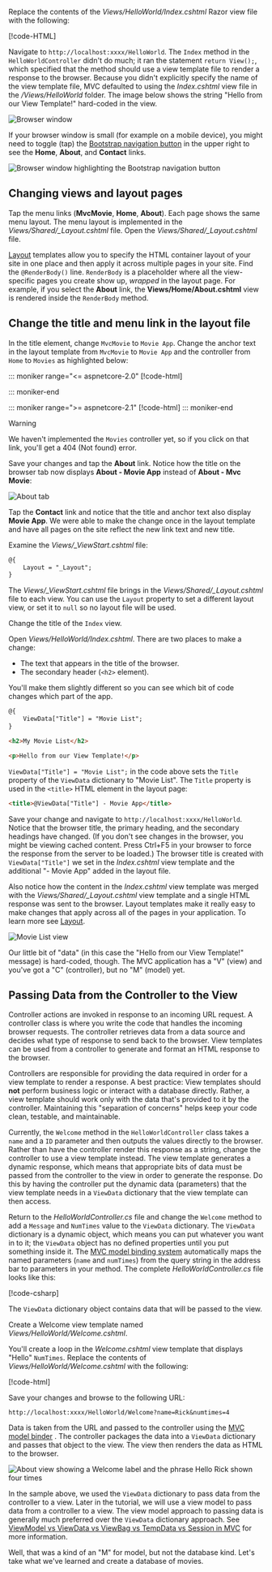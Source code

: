 Replace the contents of the *Views/HelloWorld/Index.cshtml* Razor view file with the following:

[!code-HTML[](~/tutorials/first-mvc-app/start-mvc/sample/MvcMovie/Views/HelloWorld/Index.cshtml)]

Navigate to `http://localhost:xxxx/HelloWorld`. The `Index` method in the `HelloWorldController` didn't do much; it ran the statement `return View();`, which specified that the method should use a view template file to render a response to the browser. Because you didn't explicitly specify the name of the view template file, MVC defaulted to using the *Index.cshtml* view file in the */Views/HelloWorld* folder. The image below shows the string "Hello from our View Template!" hard-coded in the view.

![Browser window](~/tutorials/first-mvc-app/adding-view/_static/hell_template.png)

If your browser window is small (for example on a mobile device), you might need to toggle (tap) the [Bootstrap navigation button](http://getbootstrap.com/components/#navbar) in the upper right to see the **Home**, **About**, and **Contact** links.

![Browser window highlighting the Bootstrap navigation button](~/tutorials/first-mvc-app/adding-view/_static/1.png)

## Changing views and layout pages

Tap the menu links (**MvcMovie**, **Home**, **About**). Each page shows the same menu layout. The menu layout is implemented in the *Views/Shared/_Layout.cshtml* file. Open the *Views/Shared/_Layout.cshtml* file.

[Layout](xref:mvc/views/layout) templates allow you to specify the HTML container layout of your site in one place and then apply it across multiple pages in your site. Find the `@RenderBody()` line. `RenderBody` is a placeholder where all the view-specific pages you create show up, *wrapped* in the layout page. For example, if you select the **About** link, the **Views/Home/About.cshtml** view is rendered inside the `RenderBody` method.

## Change the title and menu link in the layout file

In the title element, change `MvcMovie` to `Movie App`. Change the anchor text in the layout template from `MvcMovie` to `Movie App` and the controller from `Home` to `Movies` as highlighted below:

::: moniker range="<= aspnetcore-2.0"
[!code-html[](~/tutorials/first-mvc-app/start-mvc/sample/MvcMovie/Views/Shared/_Layout.cshtml?highlight=7,31)]

::: moniker-end

::: moniker range=">= aspnetcore-2.1"
[!code-html[](~/tutorials/first-mvc-app/start-mvc/sample/MvcMovie/Views/Shared/_Layout21.cshtml?highlight=6,29)]
::: moniker-end

>[!WARNING]
> We haven't implemented the `Movies` controller yet, so if you click on that link, you'll get a 404 (Not found) error.

Save your changes and tap the **About** link. Notice how the title on the browser tab now displays **About - Movie App** instead of **About - Mvc Movie**: 

![About tab](~/tutorials/first-mvc-app/adding-view/_static/about2.png)

Tap the **Contact** link and notice that the title and anchor text also display **Movie App**. We were able to make the change once in the layout template and have all pages on the site reflect the new link text and new title.

Examine the *Views/_ViewStart.cshtml* file:


```HTML
@{
    Layout = "_Layout";
}
```

The *Views/_ViewStart.cshtml* file brings in the *Views/Shared/_Layout.cshtml* file to each view. You can use the `Layout` property to set a different layout view, or set it to `null` so no layout file will be used.

Change the title of the `Index` view.

Open *Views/HelloWorld/Index.cshtml*. There are two places to make a change:

   * The text that appears in the title of the browser.
   * The secondary header (`<h2>` element).

You'll make them slightly different so you can see which bit of code changes which part of the app.


```HTML
@{
    ViewData["Title"] = "Movie List";
}

<h2>My Movie List</h2>

<p>Hello from our View Template!</p>
```

`ViewData["Title"] = "Movie List";` in the code above sets the `Title` property of the `ViewData` dictionary to "Movie List". The `Title` property is used in the `<title>` HTML element in the layout page:


```HTML
<title>@ViewData["Title"] - Movie App</title>
   ```

Save your change and navigate to `http://localhost:xxxx/HelloWorld`. Notice that the browser title, the primary heading, and the secondary headings have changed. (If you don't see changes in the browser, you might be viewing cached content. Press Ctrl+F5 in your browser to force the response from the server to be loaded.) The browser title is created with `ViewData["Title"]` we set in the *Index.cshtml* view template and the additional "- Movie App" added in the layout file.

Also notice how the content in the *Index.cshtml* view template was merged with the *Views/Shared/_Layout.cshtml* view template and a single HTML response was sent to the browser. Layout templates make it really easy to make changes that apply across all of the pages in your application. To learn more see [Layout](xref:mvc/views/layout).

![Movie List view](~/tutorials/first-mvc-app/adding-view/_static/hell3.png)

Our little bit of "data" (in this case the "Hello from our View Template!" message) is hard-coded, though. The MVC application has a "V" (view) and you've got a "C" (controller), but no "M" (model) yet.

## Passing Data from the Controller to the View

Controller actions are invoked in response to an incoming URL request. A controller class is where you write the code that handles the incoming browser requests. The controller retrieves data from a data source and decides what type of response to send back to the browser. View templates can be used from a controller to generate and format an HTML response to the browser.

Controllers are responsible for providing the data required in order for a view template to render a response. A best practice: View templates should **not** perform business logic or interact with a database directly. Rather, a view template should work only with the data that's provided to it by the controller. Maintaining this "separation of concerns" helps keep your code clean, testable, and maintainable.

Currently, the `Welcome` method in the `HelloWorldController` class takes a `name` and a `ID` parameter and then outputs the values directly to the browser. Rather than have the controller render this response as a string, change the controller to use a view template instead. The view template generates a dynamic response, which means that appropriate bits of data must be passed from the controller to the view in order to generate the response. Do this by having the controller put the dynamic data (parameters) that the view template needs in a `ViewData` dictionary that the view template can then access.

Return to the *HelloWorldController.cs* file and change the `Welcome` method to add a `Message` and `NumTimes` value to the `ViewData` dictionary. The `ViewData` dictionary is a dynamic object, which means you can put whatever you want in to it; the `ViewData` object has no defined properties until you put something inside it. The [MVC model binding system](xref:mvc/models/model-binding) automatically maps the named parameters (`name` and `numTimes`) from the query string in the address bar to parameters in your method. The complete *HelloWorldController.cs* file looks like this:

[!code-csharp[](~/tutorials/first-mvc-app/start-mvc/sample/MvcMovie/Controllers/HelloWorldController.cs?name=snippet_5)]

The `ViewData` dictionary object contains data that will be passed to the view. 

Create a Welcome view template named *Views/HelloWorld/Welcome.cshtml*.

You'll create a loop in the *Welcome.cshtml* view template that displays "Hello" `NumTimes`. Replace the contents of *Views/HelloWorld/Welcome.cshtml* with the following:

[!code-html[](~/tutorials/first-mvc-app/start-mvc/sample/MvcMovie/Views/HelloWorld/Welcome.cshtml)]

Save your changes and browse to the following URL:

`http://localhost:xxxx/HelloWorld/Welcome?name=Rick&numtimes=4`

Data is taken from the URL and passed to the controller using the [MVC model binder](xref:mvc/models/model-binding) . The controller packages the data into a `ViewData` dictionary and passes that object to the view. The view then renders the data as HTML to the browser.

![About view showing a Welcome label and the phrase Hello Rick shown four times](~/tutorials/first-mvc-app/adding-view/_static/rick2.png)

In the sample above, we used the `ViewData` dictionary to pass data from the controller to a view. Later in the tutorial, we will use a view model to pass data from a controller to a view. The view model approach to passing data is generally much preferred over the `ViewData` dictionary approach. See [ViewModel vs ViewData vs ViewBag vs TempData vs Session in MVC](http://www.mytecbits.com/microsoft/dot-net/viewmodel-viewdata-viewbag-tempdata-mvc) for more information.

Well, that was a kind of an "M" for model, but not the database kind. Let's take what we've learned and create a database of movies.
